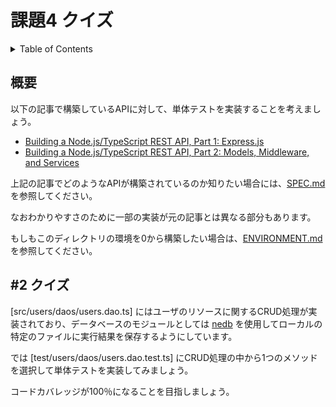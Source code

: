 # 課題4 クイズ

<!-- START doctoc generated TOC please keep comment here to allow auto update -->
<!-- DON'T EDIT THIS SECTION, INSTEAD RE-RUN doctoc TO UPDATE -->
<details>
<summary>Table of Contents</summary>

- [概要](#%E6%A6%82%E8%A6%81)
- [&#035;2 クイズ](#2-%E3%82%AF%E3%82%A4%E3%82%BA)

</details>
<!-- END doctoc generated TOC please keep comment here to allow auto update -->

## 概要

以下の記事で構築しているAPIに対して、単体テストを実装することを考えましょう。

- [Building a Node.js/TypeScript REST API, Part 1: Express.js](https://www.toptal.com/express-js/nodejs-typescript-rest-api-pt-1)
- [Building a Node.js/TypeScript REST API, Part 2: Models, Middleware, and Services](https://www.toptal.com/express-js/nodejs-typescript-rest-api-pt-2)

上記の記事でどのようなAPIが構築されているのか知りたい場合には、[SPEC.md](./SPEC.md) を参照してください。

なおわかりやすさのために一部の実装が元の記事とは異なる部分もあります。

もしもこのディレクトリの環境を0から構築したい場合は、[ENVIRONMENT.md](./ENVIRONMENT.md) を参照してください。

## #2 クイズ

[src/users/daos/users.dao.ts] にはユーザのリソースに関するCRUD処理が実装されており、データベースのモジュールとしては [nedb](https://github.com/louischatriot/nedb/) を使用してローカルの特定のファイルに実行結果を保存するようにしています。

では [test/users/daos/users.dao.test.ts] にCRUD処理の中から1つのメソッドを選択して単体テストを実装してみましょう。

コードカバレッジが100％になることを目指しましょう。
